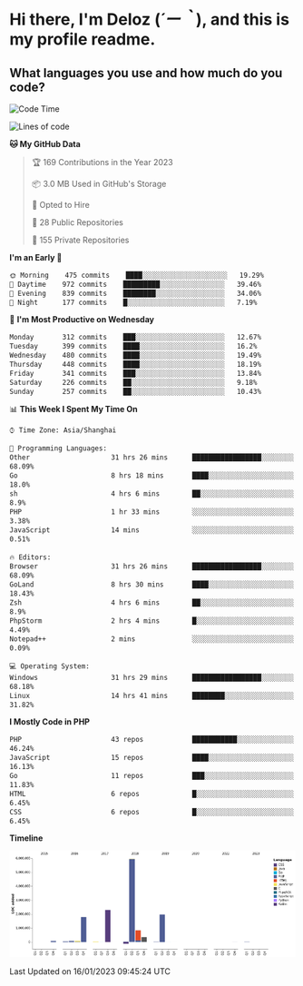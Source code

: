 # **Hi there, I'm Deloz (*´ー｀*), and this is my profile readme.**
<!--  [![Profile views](https://gpvc.arturio.dev/dank-del)](https://github.com/dank-del) -->
## **What languages you use and how much do you code?**

<!--START_SECTION:waka-->
![Code Time](http://img.shields.io/badge/Code%20Time-724%20hrs%201%20min-blue)

![Lines of code](https://img.shields.io/badge/From%20Hello%20World%20I%27ve%20Written-13%20Million%20lines%20of%20code-blue)

**🐱 My GitHub Data** 

> 🏆 169 Contributions in the Year 2023
 > 
> 📦 3.0 MB Used in GitHub's Storage 
 > 
> 💼 Opted to Hire
 > 
> 📜 28 Public Repositories 
 > 
> 🔑 155 Private Repositories  
 > 
**I'm an Early 🐤** 

```text
🌞 Morning    475 commits    ████░░░░░░░░░░░░░░░░░░░░░   19.29% 
🌆 Daytime    972 commits    █████████░░░░░░░░░░░░░░░░   39.46% 
🌃 Evening    839 commits    ████████░░░░░░░░░░░░░░░░░   34.06% 
🌙 Night      177 commits    █░░░░░░░░░░░░░░░░░░░░░░░░   7.19%

```
📅 **I'm Most Productive on Wednesday** 

```text
Monday       312 commits    ███░░░░░░░░░░░░░░░░░░░░░░   12.67% 
Tuesday      399 commits    ████░░░░░░░░░░░░░░░░░░░░░   16.2% 
Wednesday    480 commits    ████░░░░░░░░░░░░░░░░░░░░░   19.49% 
Thursday     448 commits    ████░░░░░░░░░░░░░░░░░░░░░   18.19% 
Friday       341 commits    ███░░░░░░░░░░░░░░░░░░░░░░   13.84% 
Saturday     226 commits    ██░░░░░░░░░░░░░░░░░░░░░░░   9.18% 
Sunday       257 commits    ██░░░░░░░░░░░░░░░░░░░░░░░   10.43%

```


📊 **This Week I Spent My Time On** 

```text
⌚︎ Time Zone: Asia/Shanghai

💬 Programming Languages: 
Other                    31 hrs 26 mins      █████████████████░░░░░░░░   68.09% 
Go                       8 hrs 18 mins       ████░░░░░░░░░░░░░░░░░░░░░   18.0% 
sh                       4 hrs 6 mins        ██░░░░░░░░░░░░░░░░░░░░░░░   8.9% 
PHP                      1 hr 33 mins        ░░░░░░░░░░░░░░░░░░░░░░░░░   3.38% 
JavaScript               14 mins             ░░░░░░░░░░░░░░░░░░░░░░░░░   0.51%

🔥 Editors: 
Browser                  31 hrs 26 mins      █████████████████░░░░░░░░   68.09% 
GoLand                   8 hrs 30 mins       ████░░░░░░░░░░░░░░░░░░░░░   18.43% 
Zsh                      4 hrs 6 mins        ██░░░░░░░░░░░░░░░░░░░░░░░   8.9% 
PhpStorm                 2 hrs 4 mins        █░░░░░░░░░░░░░░░░░░░░░░░░   4.49% 
Notepad++                2 mins              ░░░░░░░░░░░░░░░░░░░░░░░░░   0.09%

💻 Operating System: 
Windows                  31 hrs 29 mins      █████████████████░░░░░░░░   68.18% 
Linux                    14 hrs 41 mins      ████████░░░░░░░░░░░░░░░░░   31.82%

```

**I Mostly Code in PHP** 

```text
PHP                      43 repos            ███████████░░░░░░░░░░░░░░   46.24% 
JavaScript               15 repos            ████░░░░░░░░░░░░░░░░░░░░░   16.13% 
Go                       11 repos            ███░░░░░░░░░░░░░░░░░░░░░░   11.83% 
HTML                     6 repos             █░░░░░░░░░░░░░░░░░░░░░░░░   6.45% 
CSS                      6 repos             █░░░░░░░░░░░░░░░░░░░░░░░░   6.45%

```


**Timeline**

![Chart not found](https://raw.githubusercontent.com/deloz/deloz/main/charts/bar_graph.png) 


 Last Updated on 16/01/2023 09:45:24 UTC
<!--END_SECTION:waka-->
